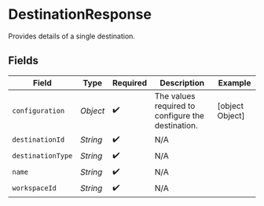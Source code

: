 # DestinationResponse

Provides details of a single destination.


## Fields

| Field                                             | Type                                              | Required                                          | Description                                       | Example                                           |
| ------------------------------------------------- | ------------------------------------------------- | ------------------------------------------------- | ------------------------------------------------- | ------------------------------------------------- |
| `configuration`                                   | *Object*                                          | :heavy_check_mark:                                | The values required to configure the destination. | [object Object]                                   |
| `destinationId`                                   | *String*                                          | :heavy_check_mark:                                | N/A                                               |                                                   |
| `destinationType`                                 | *String*                                          | :heavy_check_mark:                                | N/A                                               |                                                   |
| `name`                                            | *String*                                          | :heavy_check_mark:                                | N/A                                               |                                                   |
| `workspaceId`                                     | *String*                                          | :heavy_check_mark:                                | N/A                                               |                                                   |